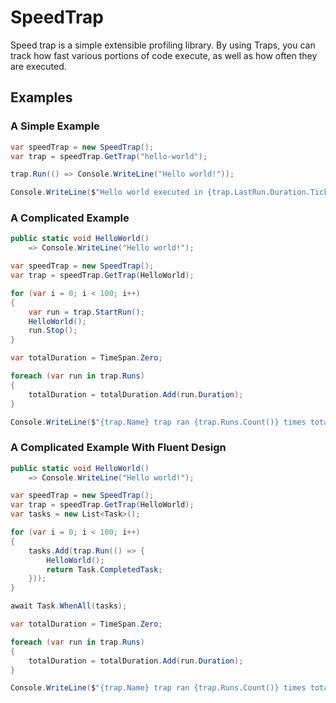 # SpeedTrap
Speed trap is a simple extensible profiling library. By using Traps, you can track how fast various portions of code execute, as well as how often they are executed.

## Examples
### A Simple Example
```c#
var speedTrap = new SpeedTrap();
var trap = speedTrap.GetTrap("hello-world");

trap.Run(() => Console.WriteLine("Hello world!"));

Console.WriteLine($"Hello world executed in {trap.LastRun.Duration.Ticks} ticks!");
```

### A Complicated Example
```c#
public static void HelloWorld()
    => Console.WriteLine("Hello world!");

var speedTrap = new SpeedTrap();
var trap = speedTrap.GetTrap(HelloWorld);

for (var i = 0; i < 100; i++)
{
    var run = trap.StartRun();
    HelloWorld();
    run.Stop();
}

var totalDuration = TimeSpan.Zero;

foreach (var run in trap.Runs)
{
    totalDuration = totalDuration.Add(run.Duration);
}

Console.WriteLine($"{trap.Name} trap ran {trap.Runs.Count()} times totalling {totalDuration.Ticks} ticks!");
```

### A Complicated Example With Fluent Design
```c#
public static void HelloWorld()
    => Console.WriteLine("Hello world!");

var speedTrap = new SpeedTrap();
var trap = speedTrap.GetTrap(HelloWorld);
var tasks = new List<Task>();

for (var i = 0; i < 100; i++)
{
    tasks.Add(trap.Run(() => {
        HelloWorld();
        return Task.CompletedTask;
    }));
}

await Task.WhenAll(tasks);

var totalDuration = TimeSpan.Zero;

foreach (var run in trap.Runs)
{
    totalDuration = totalDuration.Add(run.Duration);
}

Console.WriteLine($"{trap.Name} trap ran {trap.Runs.Count()} times totalling {totalDuration.Ticks} ticks!");
```